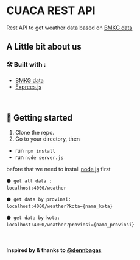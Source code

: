 # CUACA REST API 

Rest API to get weather data based on [BMKG data](https://data.bmkg.go.id/prakiraan-cuaca/)

## A Little bit about us
### 🛠️ Built with :
- [BMKG data](https://data.bmkg.go.id/prakiraan-cuaca/)
- [Exprees.js](https://expressjs.com/)
<br />

## 🏁 Getting started
1. Clone the repo.
2. Go to your directory, then
- run `npm install`
- run `node server.js`

before that we need to install [node js](https://nodejs.org/en/) first

```
⚫ get all data :
localhost:4000/weather

⚫ get data by provinsi:
localhost:4000/weather?kota={nama_kota}

⚫ get data by kota:
localhost:4000/weather?provinsi={nama_provinsi}
```

<br/>

#### Inspired by & thanks to [@dennbagas](https://github.com/dennbagas/bmkg-weather-api)
